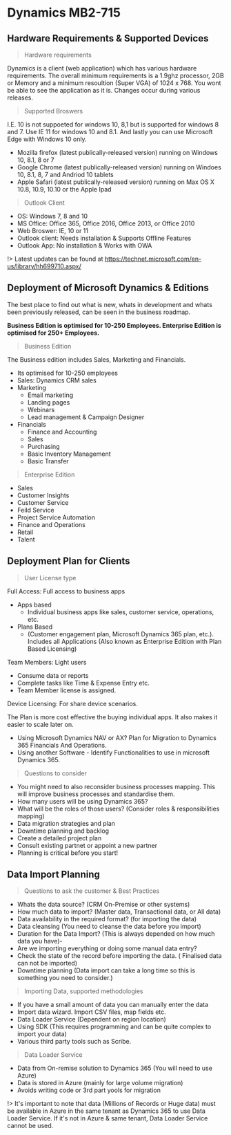 # Dynamics MB2-715

## Hardware Requirements & Supported Devices

>Hardware requirements

 Dynamics is a client (web application) which has various hardware requirements. The overall minimum requirements is a 1.9ghz processor, 2GB or Memory and a minimum resoultion (Super VGA) of 1024 x 768. You wont be able to see the application as it is. Changes occur during various releases. 


>Supported Broswers 

I.E. 10 is not suppoeted for windows 10, 8,1 but is supported for windows 8 and 7. Use IE 11 for windows 10 and 8.1. And lastly you can use Microsoft Edge with Windows 10 only.
- Mozilla firefox (latest publically-released version) running on Windows 10, 8.1, 8 or 7 
- Google Chrome (latest publically-released version) running on Windoes 10, 8.1, 8, 7 and Andriod 10 tablets 
- Apple Safari (latest publically-released version) running on Max OS X 10.8, 10.9, 10.10 or the Apple Ipad

> Outlook Client 

- OS: Windows 7, 8 and 10
- MS Office: Office 365, Office 2016, Office 2013, or Office 2010
- Web Broswer: IE, 10 or 11
- Outlook client: Needs installation & Supports Offline Features 
- Outlook App: No installation & Works with OWA 

!> Latest updates can be found at https://technet.microsoft.com/en-us/library/hh699710.aspx/

## Deployment of Microsoft Dynamics & Editions

The best place to find out what is new, whats in development and whats been previously released, can be seen in the business roadmap. 

<b> Business Edition is optimised for 10-250 Employees. Enterprise Edition is optimised for 250+ Employees. </b>

> Business Edition

The Business edition includes Sales, Marketing and Financials. 
- Its optimised for 10-250 employees
- Sales: Dynamics CRM sales
- Marketing
    - Email marketing
    - Landing pages
    - Webinars
    - Lead management & Campaign Designer 
- Financials
    - Finance and Accounting
    - Sales
    - Purchasing 
    - Basic Inventory Management
    - Basic Transfer 

> Enterprise Edition 

- Sales
- Customer Insights
- Customer Service
- Feild Service
- Project Service Automation
- Finance and Operations
- Retail
- Talent 

## Deployment Plan for Clients 

> User License type

Full Access: Full access to business apps
- Apps based
    - Individual business apps like sales, customer service, operations, etc. 
- Plans Based
    - (Customer engagement plan, Microsoft Dynamics 365 plan, etc.). Includes all Applications (Also known as Enterprise Edition with Plan Based Licensing)

Team Members: Light users
- Consume data or reports
- Complete tasks like Time & Expense Entry etc.
- Team Member license is assigned. 

Device Licensing: For share device scenarios. 

The Plan is more cost effective the buying individual apps. It also makes it easier to scale later on. 

- Using Microsoft Dynamics NAV or AX? Plan for Migration to Dynamics 365 Financials And Operations. 
- Using another Software - Identify Functionalities to use in microsoft Dynamics 365. 

> Questions to consider

- You might need to also reconsider business processes mapping. This will improve business processes and standardise them. 
- How many users will be using Dynamics 365?
- What will be the roles of those users? (Consider roles & responsibilities mapping)
- Data migration strategies and plan 
- Downtime planning and backlog
- Create a detailed project plan
- Consult existing partnet or appoint a new partner
- Planning is critical before you start!

## Data Import Planning 

> Questions to ask the customer & Best Practices 

- Whats the data source? (CRM On-Premise or other systems)
- How much data to import? (Master data, Transactional data, or All data)
- Data availability in the required format? (for importing the data)
- Data cleansing (You need to cleanse the data before you import)
- Duration for the Data Import? (This is always depended on how much data you have)-
- Are we importing everything or doing some manual data entry?
- Check the state of the record before importing the data. ( Finalised data can not be imported)
- Downtime planning (Data import can take a long time so this is something you need to consider.)

> Importing Data, supported methodologies 

- If you have a small amount of data you can manually enter the data
- Import data wizard. Import CSV files, map fields etc.
- Data Loader Service  (Dependent on region location)
- Using SDK (This requires programming and can be quite complex to import your data) 
- Various third party tools such as Scribe. 

> Data Loader Service

- Data from On-remise solution to Dynamics 365 (You will need to use Azure)
- Data is stored in Azure (mainly for large volume migration)
- Avoids writing code or 3rd part yools for migration 
 
 !> It's important to note that data (Millions of Records or Huge data) must be available in Azure in the same tenant as Dynamics 365 to use Data Loader Service. If it's not in Azure & same tenant, Data Loader Service cannot be used.

